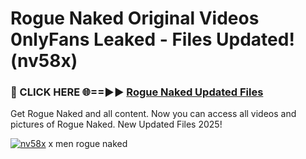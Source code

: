 # Rogue Naked Original Videos 0nlyFans Leaked - Files Updated! (nv58x)

<h3>🔴 CLICK HERE 🌐==►► <a href="https://tinyurl.com/up5wt9bj" rel="nofollow">Rogue Naked Updated Files</a></h3>

Get Rogue Naked and all content. Now you can access all videos and pictures of Rogue Naked. New Updated Files 2025!

[![nv58x](https://i.imgur.com/ABiUzMV.gif)](https://tinyurl.com/up5wt9bj)
x men rogue naked